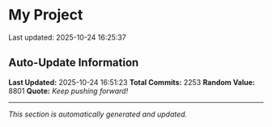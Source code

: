 # My Project


Last updated: 2025-10-24 16:25:37




















































































































































































































































































































































































































































































































































































































































































































































































































































































































































































































































































































































































































































































































































































































































































































































































































































































































































































































































































































































































































































































































































































































































































































































































































































































































































































































































































































































## Auto-Update Information

**Last Updated:** 2025-10-24 16:51:23
**Total Commits:** 2253
**Random Value:** 8801
**Quote:** _Keep pushing forward!_

---
_This section is automatically generated and updated._
